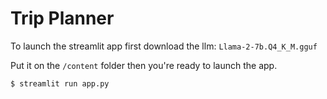 # Trip Planner

To launch the streamlit app first download the llm: `Llama-2-7b.Q4_K_M.gguf`

Put it on the `/content` folder then you're ready to launch the app.

```console
$ streamlit run app.py
```